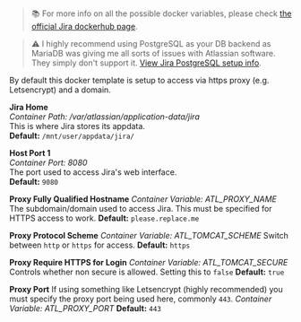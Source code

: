 > 📚 For more info on all the possible docker variables, please check [the official Jira dockerhub page](https://hub.docker.com/r/atlassian/jira-software).

> ⚠️ I highly recommend using PostgreSQL as your DB backend as MariaDB was giving me all sorts of issues with Atlassian software. They simply don't support it. [View Jira PostgreSQL setup info](https://confluence.atlassian.com/adminjiraserver/connecting-jira-applications-to-postgresql-938846851.html).

By default this docker template is setup to access via https proxy (e.g. Letsencrypt) and a domain.

**Jira Home**  
*Container Path: /var/atlassian/application-data/jira*  
This is where Jira stores its appdata.  
**Default:** `/mnt/user/appdata/jira/`  

**Host Port 1**  
*Container Port: 8080*  
The port used to access Jira's web interface.  
**Default:** `9080`  

**Proxy Fully Qualified Hostname**
*Container Variable: ATL_PROXY_NAME*
The subdomain/domain used to access Jira. This must be specified for HTTPS access to work.
**Default:** `please.replace.me`

**Proxy Protocol Scheme**
*Container Variable: ATL_TOMCAT_SCHEME*
Switch between `http` or `https` for access.
**Default:** `https`

**Proxy Require HTTPS for Login**
*Container Variable: ATL_TOMCAT_SECURE*
Controls whether non secure is allowed. Setting this to `false`
**Default:** `true`

**Proxy Port**
If using something like Letsencrypt (highly recommended) you must specify the proxy port being used here, commonly `443`.
*Container Variable: ATL_PROXY_PORT*
**Default:** `443`
